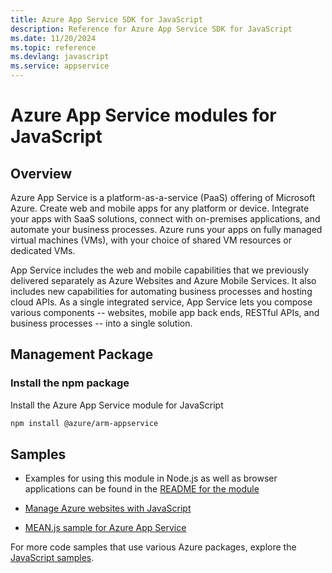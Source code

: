 ```yaml
---
title: Azure App Service SDK for JavaScript
description: Reference for Azure App Service SDK for JavaScript
ms.date: 11/20/2024
ms.topic: reference
ms.devlang: javascript
ms.service: appservice
---
```

# Azure App Service modules for JavaScript

## Overview

Azure App Service is a platform-as-a-service (PaaS) offering of Microsoft Azure. Create web and mobile apps for any platform or device. Integrate your apps with SaaS solutions, connect with on-premises applications, and automate your business processes. Azure runs your apps on fully managed virtual machines (VMs), with your choice of shared VM resources or dedicated VMs.

App Service includes the web and mobile capabilities that we previously delivered separately as Azure Websites and Azure Mobile Services. It also includes new capabilities for automating business processes and hosting cloud APIs. As a single integrated service, App Service lets you compose various components -- websites, mobile app back ends, RESTful APIs, and business processes -- into a single solution.

## Management Package

### Install the npm package

Install the Azure App Service module for JavaScript

```bash
npm install @azure/arm-appservice
```

## Samples

- Examples for using this module in Node.js as well as browser applications can be found in the [README for the module](https://www.npmjs.com/package/@azure/arm-appservice)

- [Manage Azure websites with JavaScript](https://azure.microsoft.com/resources/samples/app-service-web-nodejs-manage/)
- [MEAN.js sample for Azure App Service](https://azure.microsoft.com/resources/samples/meanjs/)

For more code samples that use various Azure packages, explore the [JavaScript samples](https://docs.microsoft.com/samples/browse/?languages=javascript).